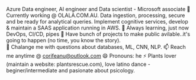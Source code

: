Azure Data engineer, AI engineer and Data scientist - Microsoft associate 
🔭Currently working @ OLALA.COM.AU. Data ingestion, processing, secure and be ready for analytical queries. Implement cognitive services, develop & maintain a SAAS application running in AWS.
🌱 Always learning, just now DevOps, CI/CD, pipes 
👯 Have bunch of projects to make public avilable..it's going to happen (no time, you know the story).  
💬 Chalange me with questions about databases, ML, CNN, NLP. 
📫 Reach me anytime @ corifeanu@outlook.com
😄 Pronouns: he
⚡ Plants lover (maintain a website: plantsrescue.com), love latino dance - beginer/intermediate and pasionate about psicology. 
